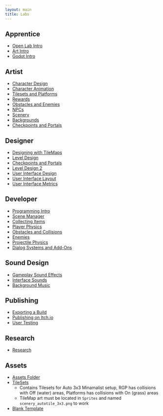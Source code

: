 ```yaml
---
layout: main
title: Labs
---
```


## Apprentice
- [Open Lab Intro](0-0_Open_Lab_Intro)
- [Art Intro](0-1_Art_Intro)
- [Godot Intro](0-2_Godot_Intro)
   
## Artist
- [Character Design](2-0_Character_Design)
- [Character Animation](2-1_Character_Animation)
- [Tilesets and Platforms](2-2_Tilesets_and_Platforms)
- [Rewards](2-3_Rewards)
- [Obstacles and Enemies](2-4_Obstacles_and_Enemies)
- [NPCs](2-5_NPCs)
- [Scenery](2-6_Scenery)
- [Backgrounds](2-7_Backgrounds)
- [Checkpoints and Portals](2-8_Checkpoints_and_Portals)

## Designer
- [Designing with TileMaps](3-0_Designing_with_TileMaps)
- [Level Design](3-1_Level_Design)
- [Checkpoints and Portals](3-2_Checkpoints_and_Portals)
- [Level Design 2](3-3_Level_Design_2)
- [User Interface Design](3-5_User_Interface_Design)
- [User Interface Layout](3-6_User_Interface_Layout)
- [User Interface Metrics](3-7_Metrics)

## Developer
- [Programming Intro](1-0_Programming_Intro)
- [Scene Manager](1-1_Scene_Manager)
- [Collecting Items](1-2_Collecting_Items)
- [Player Physics](1-3_Player_Physics)
- [Obstacles and Collisions](1-4_Obstacles_and_Collisions)
- [Enemies](1-5_Enemies)
- [Projectile Physics](1-6_Projectile_Physics)
- [Dialog Systems and Add-Ons](1-7_Dialog_Systems_and_Add-Ons)

## Sound Design
- [Gameplay Sound Effects](4-0_Gameplay_Sound_Effects)
- [Interface Sounds](4-1_Interface_Sounds)
- [Background Music](4-2_Background_Music)

## Publishing
- [Exporting a Build](5-0_Exporting_a_Build)
- [Publishing on Itch.io](5-1_Publishing_on_Itch)
- [User Testing](5-2_User_Testing)

## Research
- [Research](6-0_Research)

## Assets
- [Assets Folder](./270_Assets.zip)
- [TileSets](./270_Assets.zip)
    - Contains Tilesets for Auto 3x3 Minamalist setup, RGP has collisions with Off (water) areas, Platforms has collisions with On (grass) areas
    - TileMap art must be located in `Sprites` and named `scenery_autotile_3x3.png` to work
- [Blank Template](./270_BlankTemplate.zip)


<!--
- Publishing
 -->